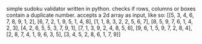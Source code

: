 simple sudoku validator written in python. checks if rows, columns or boxes contain a duplicate number. accepts a 2d array as input, like so:
  [[5, 3, 4, 6, 7, 8, 9, 1, 2],
  [6, 7, 2, 1, 9, 5, 1, 4, 8],
  [1, 1, 8, 3, 2, 2, 5, 6, 7],
  [8, 5, 9, 7, 6, 1, 4, 2, 3],
  [4, 2, 6, 5, 5, 3, 7, 9, 1],
  [7, 1, 3, 9, 2, 4, 8, 5, 6],
  [9, 6, 1, 5, 9, 7, 2, 8, 4],
  [2, 8, 7, 4, 1, 9, 6, 3, 5],
  [3, 4, 5, 2, 8, 6, 1, 7, 9]]
